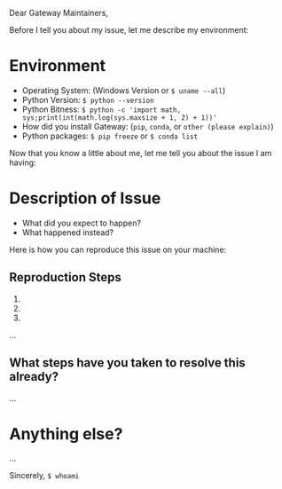 Dear Gateway Maintainers,

Before I tell you about my issue, let me describe my environment:

# Environment

* Operating System: (Windows Version or `$ uname --all`)
* Python Version: `$ python --version`
* Python Bitness: `$ python -c 'import math, sys;print(int(math.log(sys.maxsize + 1, 2) + 1))'`
* How did you install Gateway: (`pip`, `conda`, or `other (please explain)`)
* Python packages: `$ pip freeze` or `$ conda list`

Now that you know a little about me, let me tell you about the issue I am
having:

# Description of Issue

* What did you expect to happen?
* What happened instead?

Here is how you can reproduce this issue on your machine:

## Reproduction Steps

1.
2.
3.
...

## What steps have you taken to resolve this already?

...

# Anything else?

...

Sincerely,
`$ whoami`
